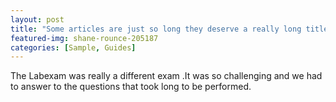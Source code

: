 ```yaml
---
layout: post
title: "Some articles are just so long they deserve a really long title to see if things will break well"
featured-img: shane-rounce-205187
categories: [Sample, Guides]
---
```

The Labexam was really a different exam .It was so challenging and we had to answer to the questions that took long to be performed.
